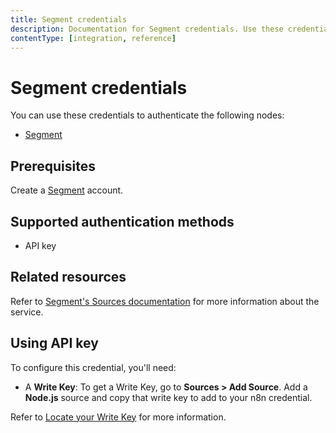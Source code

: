 ```yaml
---
title: Segment credentials
description: Documentation for Segment credentials. Use these credentials to authenticate Segment in n8n, a workflow automation platform.
contentType: [integration, reference]
---
```


# Segment credentials

You can use these credentials to authenticate the following nodes:

- [Segment](/integrations/builtin/app-nodes/n8n-nodes-base.segment.md)

## Prerequisites

Create a [Segment](https://segment.com/) account.

## Supported authentication methods

- API key

## Related resources

Refer to [Segment's Sources documentation](https://segment.com/docs/connections/sources/) for more information about the service.

## Using API key

To configure this credential, you'll need:

- A **Write Key**: To get a Write Key, go to **Sources > Add Source**. Add a **Node.js** source and copy that write key to add to your n8n credential.

Refer to [Locate your Write Key](https://segment.com/docs/connections/find-writekey/) for more information.


